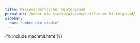 ```yaml
---
title: Wissenschaftlicher Hintergrund
permalink: /ueber-die-studie/wissenschaftlicher-hintergrund/
sidebar:
  nav: "ueber-die-studie"
---
```


{% include machmit.html %}
